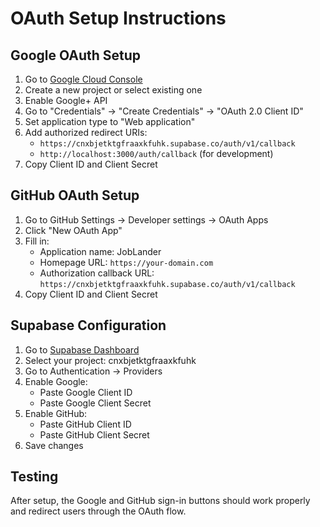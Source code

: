 # OAuth Setup Instructions

## Google OAuth Setup

1. Go to [Google Cloud Console](https://console.cloud.google.com/)
2. Create a new project or select existing one
3. Enable Google+ API
4. Go to "Credentials" → "Create Credentials" → "OAuth 2.0 Client ID"
5. Set application type to "Web application"
6. Add authorized redirect URIs:
   - `https://cnxbjetktgfraaxkfuhk.supabase.co/auth/v1/callback`
   - `http://localhost:3000/auth/callback` (for development)
7. Copy Client ID and Client Secret

## GitHub OAuth Setup

1. Go to GitHub Settings → Developer settings → OAuth Apps
2. Click "New OAuth App"
3. Fill in:
   - Application name: JobLander
   - Homepage URL: `https://your-domain.com`
   - Authorization callback URL: `https://cnxbjetktgfraaxkfuhk.supabase.co/auth/v1/callback`
4. Copy Client ID and Client Secret

## Supabase Configuration

1. Go to [Supabase Dashboard](https://supabase.com/dashboard)
2. Select your project: cnxbjetktgfraaxkfuhk
3. Go to Authentication → Providers
4. Enable Google:
   - Paste Google Client ID
   - Paste Google Client Secret
5. Enable GitHub:
   - Paste GitHub Client ID  
   - Paste GitHub Client Secret
6. Save changes

## Testing

After setup, the Google and GitHub sign-in buttons should work properly and redirect users through the OAuth flow.
